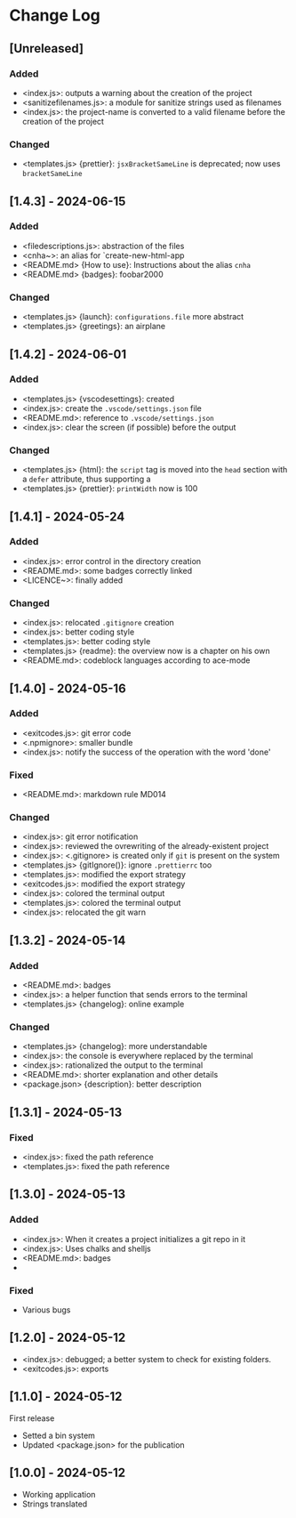 # Change Log

<!--
## [Unreleased] | [major.minor.patch] - yyyy-mm-dd
### Added | Fixed | Changed | Removed | Deprecated | Security
- <filename> {section}: description
(example: https://gist.github.com/ThornDuke/64da76cd4a56b16492d5101691f6108f)
-->

## [Unreleased]

### Added

- <index.js>: outputs a warning about the creation of the project
- <sanitizefilenames.js>: a module for sanitize strings used as filenames
- <index.js>: the project-name is converted to a valid filename before the creation of the project

### Changed

- <templates.js> {prettier}: `jsxBracketSameLine` is deprecated; now uses `bracketSameLine`

## [1.4.3] - 2024-06-15

### Added

- <filedescriptions.js>: abstraction of the files
- <cnha~>: an alias for `create-new-html-app
- <README.md> {How to use}: Instructions about the alias `cnha`
- <README.md> {badges}: foobar2000

### Changed

- <templates.js> {launch}: `configurations.file` more abstract
- <templates.js> {greetings}: an airplane

## [1.4.2] - 2024-06-01

### Added

- <templates.js> {vscodesettings}: created
- <index.js>: create the `.vscode/settings.json` file
- <README.md>: reference to `.vscode/settings.json`
- <index.js>: clear the screen (if possible) before the output

### Changed

- <templates.js> {html}: the `script` tag is moved into the `head` section with a `defer` attribute,
  thus supporting a
- <templates.js> {prettier}: `printWidth` now is 100

## [1.4.1] - 2024-05-24

### Added

- <index.js>: error control in the directory creation
- <README.md>: some badges correctly linked
- <LICENCE~>: finally added

### Changed

- <index.js>: relocated `.gitignore` creation
- <index.js>: better coding style
- <templates.js>: better coding style
- <templates.js> {readme}: the overview now is a chapter on his own
- <README.md>: codeblock languages according to ace-mode

## [1.4.0] - 2024-05-16

### Added

- <exitcodes.js>: git error code
- <.npmignore>: smaller bundle
- <index.js>: notify the success of the operation with the word 'done'

### Fixed

- <README.md>: markdown rule MD014

### Changed

- <index.js>: git error notification
- <index.js>: reviewed the ovrewriting of the already-existent project
- <index.js>: <.gitignore> is created only if `git` is present on the system
- <templates.js> {gitIgnore()}: ignore `.prettierrc` too
- <templates.js>: modified the export strategy
- <exitcodes.js>: modified the export strategy
- <index.js>: colored the terminal output
- <templates.js>: colored the terminal output
- <index.js>: relocated the git warn

## [1.3.2] - 2024-05-14

### Added

- <README.md>: badges
- <index.js>: a helper function that sends errors to the terminal
- <templates.js> {changelog}: online example

### Changed

- <templates.js> {changelog}: more understandable
- <index.js>: the console is everywhere replaced by the terminal
- <index.js>: rationalized the output to the terminal
- <README.md>: shorter explanation and other details
- <package.json> {description}: better description

## [1.3.1] - 2024-05-13

### Fixed

- <index.js>: fixed the path reference
- <templates.js>: fixed the path reference

## [1.3.0] - 2024-05-13

### Added

- <index.js>: When it creates a project initializes a git repo in it
- <index.js>: Uses chalks and shelljs
- <README.md>: badges
-

### Fixed

- Various bugs

## [1.2.0] - 2024-05-12

- <index.js>: debugged; a better system to check for existing folders.
- <exitcodes.js>: exports

## [1.1.0] - 2024-05-12

First release

- Setted a bin system
- Updated <package.json> for the publication

## [1.0.0] - 2024-05-12

- Working application
- Strings translated
